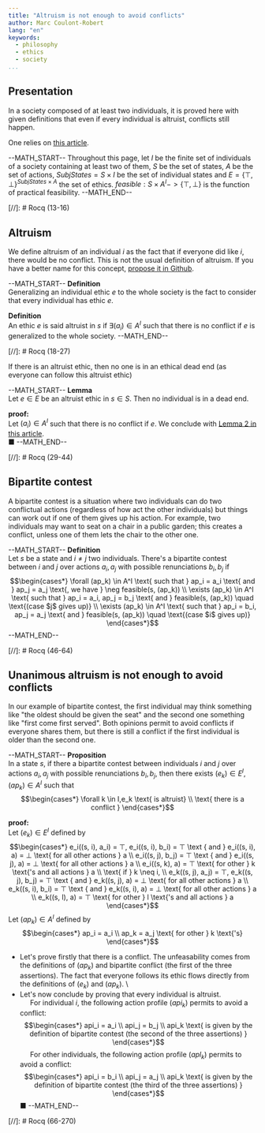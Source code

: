 ```yaml
---
title: "Altruism is not enough to avoid conflicts"
author: Marc Coulont-Robert
lang: "en"
keywords:
  - philosophy
  - ethics
  - society
...
```



## Presentation

In a society composed of at least two individuals, it is proved here with given definitions that even if every individual is altruist, conflicts still happen.

One relies on [this article](https://leibnizproject.com/Articles/more_restrictive_ethics_diminish_conflicts.html).

--MATH_START--
Throughout this page, let $I$ be the finite set of individuals of a society containing at least two of them, $S$ be the set of states, $A$ be the set of actions, $SubjStates = S × I$ be the set of individual states and $E = \{⊤, ⊥\}^{SubjStates \times A}$ the set of ethics. $feasible: S × A^I -> \{⊤, ⊥\}$ is the function of practical feasibility.
--MATH_END--

[//]: # Rocq (13-16)


## Altruism

We define altruism of an individual $i$ as the fact that if everyone did like $i$, there would be no conflict. This is not the usual definition of altruism. If you have a better name for this concept, [propose it in Github](https://github.com/mcoulont/LeibnizProject/issues/new).

--MATH_START--
$\mathbf{Definition}$\
Generalizing an individual ethic $e$ to the whole society is the fact to consider that every individual has ethic $e$.

$\mathbf{Definition}$\
An ethic $e$ is said altruist in $s$ if $\exists (a_i) \in A^I$ such that there is no conflict if $e$ is generalized to the whole society.
--MATH_END--

[//]: # Rocq (18-27)

If there is an altruist ethic, then no one is in an ethical dead end (as everyone can follow this altruist ethic)

--MATH_START--
$\mathbf{Lemma}$\
Let $e \in E$ be an altruist ethic in $s \in S$. Then no individual is in a dead end.

$\mathbf{proof:}$\
Let $(a_i) \in A^I$ such that there is no conflict if $e$.
We conclude with [Lemma 2 in this article](https://www.leibnizproject.com/Articles/more_restrictive_ethics_diminish_conflicts.html). \
■
--MATH_END--

[//]: # Rocq (29-44)


## Bipartite contest

A bipartite contest is a situation where two individuals can do two conflictual actions (regardless of how act the other individuals) but things can work out if one of them gives up his action. For example, two individuals may want to seat on a chair in a public garden; this creates a conflict, unless one of them lets the chair to the other one.

--MATH_START--
$\mathbf{Definition}$\
Let $s$ be a state and $i \neq j$ two individuals.
There's a bipartite contest between $i$ and $j$ over actions $a_i, a_j$ with possible renunciations $b_i, b_j$ if
$$\begin{cases*}
  \forall (ap_k) \in A^I \text{ such that } ap_i = a_i \text{ and } ap_j = a_j \text{, we have } \neg feasible(s, (ap_k)) \\
  \exists (ap_k) \in A^I \text{ such that } ap_i = a_i, ap_j = b_j \text{ and } feasible(s, (ap_k)) \quad \text{(case $j$ gives up)} \\
  \exists (ap_k) \in A^I \text{ such that } ap_i = b_i, ap_j = a_j \text{ and } feasible(s, (ap_k)) \quad \text{(case $i$ gives up)}
\end{cases*}$$
--MATH_END--

[//]: # Rocq (46-64)


## Unanimous altruism is not enough to avoid conflicts

In our example of bipartite contest, the first individual may think something like "the oldest should be given the seat" and the second one something like "first come first served". Both opinions permit to avoid conflicts if everyone shares them, but there is still a conflict if the first individual is older than the second one.

--MATH_START--
$\mathbf{Proposition}$\
In a state $s$, if there a bipartite contest between individuals $i$ and $j$ over actions $a_i, a_j$ with possible renunciations $b_i, b_j$, then there exists $(e_k) \in E^I, (ap_k) \in A^I$ such that
$$\begin{cases*}
  \forall k \in I,e_k \text{ is altruist} \\
  \text{ there is a conflict }
\end{cases*}$$

$\mathbf{proof:}$\
Let $(e_k) \in E^I$ defined by
$$\begin{cases*}
  e_i((s, i), a_i) = ⊤, e_i((s, i), b_i) = ⊤ \text { and } e_i((s, i), a) = ⊥ \text{ for all other actions } a \\
  e_i((s, j), b_j) = ⊤ \text { and } e_i((s, j), a) = ⊥ \text{ for all other actions } a \\
  e_i((s, k), a) = ⊤ \text{ for other } k \text{'s and all actions } a \\
  \text{ if } k \neq i, \\
  e_k((s, j), a_j) = ⊤, e_k((s, j), b_j) = ⊤ \text { and } e_k((s, j), a) = ⊥ \text{ for all other actions } a \\
  e_k((s, i), b_i) = ⊤ \text { and } e_k((s, i), a) = ⊥ \text{ for all other actions } a \\
  e_k((s, l), a) = ⊤ \text{ for other } l \text{'s and all actions } a
\end{cases*}$$
Let $(ap_k) \in A^I$ defined by
$$\begin{cases*}
  ap_i = a_i \\
  ap_k = a_j \text{ for other } k \text{'s}
\end{cases*}$$
- Let's prove firstly that there is a conflict. The unfeasability comes from the definitions of $(ap_k)$ and bipartite conflict (the first of the three assertions). The fact that everyone follows its ethic flows directly from the definitions of $(e_k)$ and $(ap_k)$. \
- Let's now conclude by proving that every individual is altruist. \
  $\quad$ For individual $i$, the following action profile $(api_k)$ permits to avoid a conflict:
    $$\begin{cases*}
      api_i = a_i \\
      api_j = b_j \\
      api_k \text{ is given by the definition of bipartite contest (the second of the three assertions) }
    \end{cases*}$$
  $\quad$ For other individuals, the following action profile $(apl_k)$ permits to avoid a conflict:
    $$\begin{cases*}
      api_i = b_i \\
      api_j = a_j \\
      api_k \text{ is given by the definition of bipartite contest (the third of the three assertions) }
    \end{cases*}$$
■
--MATH_END--

[//]: # Rocq (66-270)
